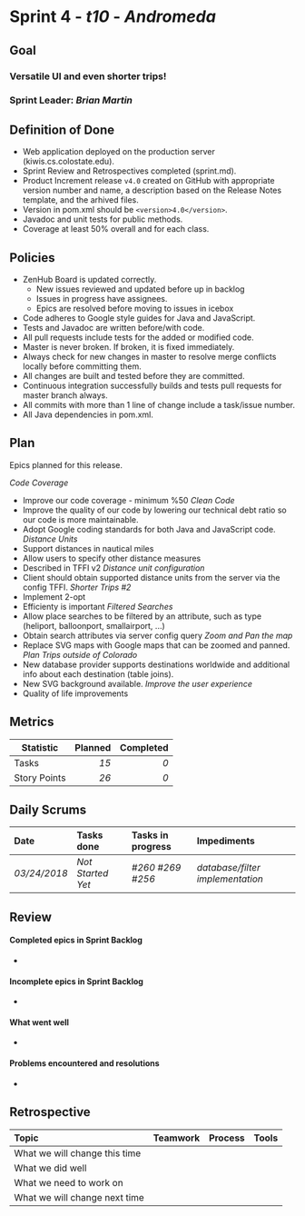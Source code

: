 # Sprint 4 - *t10* - *Andromeda*

## Goal

### Versatile UI and even shorter trips!
### Sprint Leader: *Brian Martin*

## Definition of Done

* Web application deployed on the production server (kiwis.cs.colostate.edu).
* Sprint Review and Retrospectives completed (sprint.md).
* Product Increment release `v4.0` created on GitHub with appropriate version number and name, a description based on the Release Notes template, and the arhived files.
* Version in pom.xml should be `<version>4.0</version>`.
* Javadoc and unit tests for public methods.
* Coverage at least 50% overall and for each class.

## Policies

* ZenHub Board is updated correctly.
    - New issues reviewed and updated before up in backlog
    - Issues in progress have assignees.
    - Epics are resolved before moving to issues in icebox
* Code adheres to Google style guides for Java and JavaScript.
* Tests and Javadoc are written before/with code.  
* All pull requests include tests for the added or modified code.
* Master is never broken.  If broken, it is fixed immediately.
* Always check for new changes in master to resolve merge conflicts locally before committing them.
* All changes are built and tested before they are committed.
* Continuous integration successfully builds and tests pull requests for master branch always.
* All commits with more than 1 line of change include a task/issue number.
* All Java dependencies in pom.xml.

## Plan

Epics planned for this release.

 *Code Coverage*
   - Improve our code coverage - minimum %50
 *Clean Code*
   - Improve the quality of our code by lowering our technical debt ratio so our code is more maintainable.
   - Adopt Google coding standards for both Java and JavaScript code.
 *Distance Units*
   - Support distances in nautical miles
   - Allow users to specify other distance measures
   - Described in TFFI v2
 *Distance unit configuration*
   - Client should obtain supported distance units from the server via the config TFFI.
 *Shorter Trips #2*
   - Implement 2-opt
   - Efficienty is important
 *Filtered Searches*
   - Allow place searches to be filtered by an attribute, such as type (heliport, balloonport, smallairport, ...)
   - Obtain search attributes via server config query
 *Zoom and Pan the map*
   - Replace SVG maps with Google maps that can be zoomed and panned.
 *Plan Trips outside of Colorado*
   - New database provider supports destinations worldwide and additional info about each destination (table joins).
   - New SVG background available.
 *Improve the user experience*
   - Quality of life improvements
   
## Metrics

Statistic | Planned | Completed
--- | ---: | ---:
Tasks | *15* | *0* 
Story Points | *26*| *0* 

## Daily Scrums

Date | Tasks done  | Tasks in progress | Impediments 
:--- | :--- | :--- | :--- 
*03/24/2018* | *Not Started Yet* | *#260 #269 #256* | *database/filter implementation*

## Review

#### Completed epics in Sprint Backlog 
* 


#### Incomplete epics in Sprint Backlog 
* 

#### What went well
* 

#### Problems encountered and resolutions
* 

## Retrospective

Topic | Teamwork | Process | Tools
:--- | :--- | :--- | :---
What we will change this time |  |  | 
What we did well |  |  | 
What we need to work on |  |  | 
What we will change next time |  |  |
